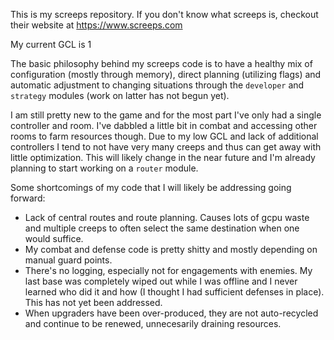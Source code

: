 This is my screeps repository. If you don't know what screeps is, checkout their
website at https://www.screeps.com

My current GCL is 1

The basic philosophy behind my screeps code is to have a healthy mix of
configuration (mostly through memory), direct planning (utilizing flags) and 
automatic adjustment to changing situations through the `developer` and 
`strategy` modules (work on latter has not begun yet).  

I am still pretty new to the game and for the most part I've only had a single
controller and room. I've dabbled a little bit in combat and accessing other
rooms to farm resources though. Due to my low GCL and lack of additional
controllers I tend to not have very many creeps and thus can get away with
little optimization. This will likely change in the near future and I'm already
planning to start working on a `router` module.

Some shortcomings of my code that I will likely be addressing going forward:

- Lack of central routes and route planning. Causes lots of gcpu waste and
  multiple creeps to often select the same destination when one would suffice.
- My combat and defense code is pretty shitty and mostly depending on manual
  guard points.
- There's no logging, especially not for engagements with enemies. My last base
  was completely wiped out while I was offline and I never learned who did it
and how (I thought I had sufficient defenses in place). This has not yet been
addressed.
- When upgraders have been over-produced, they are not auto-recycled and
  continue to be renewed, unnecesarily draining resources. 
